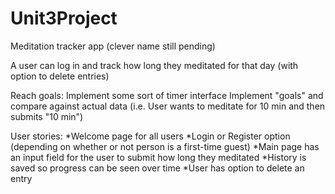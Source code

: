 # Unit3Project

Meditation tracker app (clever name still pending)

A user can log in and track how long they meditated for that day (with option to delete entries)

Reach goals: 
Implement some sort of timer interface 
Implement "goals" and compare against actual data (i.e. User wants to meditate for 10 min and then submits "10 min")

User stories:
*Welcome page for all users
*Login or Register option (depending on whether or not person is a first-time guest)
*Main page has an input field for the user to submit how long they meditated 
*History is saved so progress can be seen over time
*User has option to delete an entry
